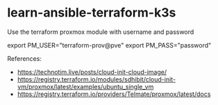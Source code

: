 # learn-ansible-terraform-k3s

Use the terraform proxmox module with username and password

export PM_USER="terraform-prov@pve"
export PM_PASS="password"

References:

* https://technotim.live/posts/cloud-init-cloud-image/
* https://registry.terraform.io/modules/sdhibit/cloud-init-vm/proxmox/latest/examples/ubuntu_single_vm
* https://registry.terraform.io/providers/Telmate/proxmox/latest/docs 